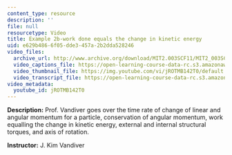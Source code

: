 ```yaml
---
content_type: resource
description: ''
file: null
resourcetype: Video
title: Example 2b-work done equals the change in kinetic energy
uid: e629b486-6f05-dde3-457a-2b2dda528246
video_files:
  archive_url: http://www.archive.org/download/MIT2.003SCF11/MIT2_003SCF11_lec06_300k.mp4
  video_captions_file: https://open-learning-course-data-rc.s3.amazonaws.com/2-003sc-engineering-dynamics-fall-2011/e0c7142f9e645eee9af44a4354516889_jROTMB142T0.vtt
  video_thumbnail_file: https://img.youtube.com/vi/jROTMB142T0/default.jpg
  video_transcript_file: https://open-learning-course-data-rc.s3.amazonaws.com/2-003sc-engineering-dynamics-fall-2011/80db7a2919f765752b5d870afe9ff96e_jROTMB142T0.pdf
video_metadata:
  youtube_id: jROTMB142T0
---
```


**Description:** Prof. Vandiver goes over the time rate of change of linear and angular momentum for a particle, conservation of angular momentum, work equalling the change in kinetic energy, external and internal structural torques, and axis of rotation.

**Instructor:** J. Kim Vandiver